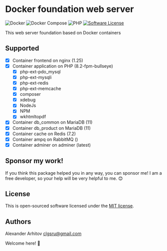Docker foundation web server
==============

![Docker][ico-docker-support]
![Docker Compose][ico-docker-compose-support]
![PHP][ico-php-support]
[![Software License][ico-license]][link-license]

This web server foundation based on Docker containers

## Supported
* [x] Container frontend on nginx (1.25)
* [x] Container application on PHP (8.2-fpm-bullseye)
  * [x] php-ext-pdo_mysql
  * [x] php-ext-mysqli
  * [x] php-ext-redis
  * [x] php-ext-memcache
  * [x] composer
  * [x] xdebug
  * [x] NodeJs
  * [x] NPM
  * [x] wkhtmltopdf
* [x] Container db_common on MariaDB (11)
* [x] Container db_product on MariaDB (11)
* [x] Container cache on Redis (7.2)
* [x] Container ampq on RabbitMQ ()
* [x] Container adminer on adminer (latest)

## Sponsor my work!
If you think this package helped you in any way, you can sponsor me! I am a free developer, so your help will be very helpful to me. :blush:

## License
This is open-sourced software licensed under the [MIT license][link-license].

## Authors
Alexander Arhitov [clgsru@gmail.com](mailto:clgsru@gmail.com)

Welcome here! :metal:

[ico-docker-support]: https://img.shields.io/badge/docker-24.0.5-blue.svg
[ico-docker-compose-support]: https://img.shields.io/badge/docker_compose-1.25.0-blue.svg
[ico-php-support]: https://img.shields.io/badge/PHP-8.2-blue.svg
[ico-license]: https://img.shields.io/badge/license-MIT-brightgreen.svg
[link-license]: LICENSE.md
